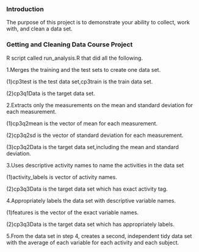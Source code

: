 ### Introduction

The purpose of this project is to demonstrate your ability to collect, work with, and clean a data set.

### Getting and Cleaning Data Course Project

R script called run_analysis.R  that did all the following.

1.Merges the training and the test sets to create one data set.

(1)cp3test is the test data set,cp3train is the train data set.

(2)cp3q1Data is the target data set.



2.Extracts only the measurements on the mean and standard deviation for each measurement.

(1)cp3q2mean is the vector of mean for each measurement.

(2)cp3q2sd is the vector of standard deviation for each measurement.

(3)cp3q2Data is the target data set,including the mean and standard deviation.



3.Uses descriptive activity names to name the activities in the data set

(1)activity_labels is vector of activity names.

(2)cp3q3Data is the target data set which has exact activity tag.



4.Appropriately labels the data set with descriptive variable names.

(1)features is the vector of the exact variable names.

(2)cp3q3Data is the target data set which has appropriately labels.



5.From the data set in step 4, creates a second, independent tidy data set with the average of each variable for each activity and each subject.
